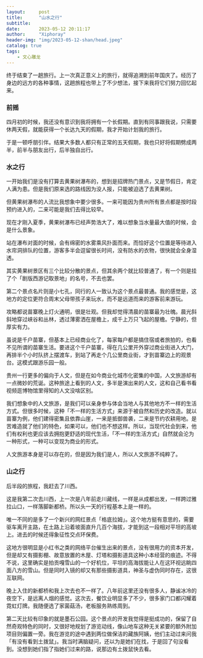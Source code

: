 ```yaml
---
layout:     post
title:      "山水之行"
subtitle:   
date:       2023-05-12 20:11:17
author:     "Xiphoray"
header-img: "img/2023-05-12-shan/head.jpeg"
catalog: true
tags:     
    - 文心雕龙
---
```



终于结束了一趟旅行。上一次真正意义上的旅行，就得追溯到前年国庆了。经历了身边的远方的各种事情，这趟旅程也带上了不少想法，接下来我将它们努力回忆起来。

### 前摇

四月初的时候，我还没有意识到我将拥有一个长假期。直到有同事跟我说，只需要休两天假，就能获得一个长达九天的假期，我才开始计划我的旅行。

于是一顿呼朋引伴。结果大多数人都只有正常的五天假期，我也只好将假期劈成两半，前半与朋友出行，后半独自出行。

### 水之行

一开始我们是没有打算去黄果树瀑布的，想到是招牌热门景点，又是节假日，肯定人满为患。但是我们原来选的路线因为没人报，只能被迫选了去黄果树。

但黄果树瀑布的人流比我想象中要少很多。一来可能因为贵州所有景点都是按时段预约进入的，二来可能是我们去得比较早。

现在才刚入夏季，黄果树瀑布已经声势浩大了，难以想象当水量最大值的时候，会是什么景象。

站在瀑布对面的时候，会有绵密的水雾乘风扑面而来。而恰好这个位置是等待进入水帘洞排队的位置，游客多半会逗留很长时间，没有防水的衣物，很快就会全身湿透。

其实黄果树景区有三个比较分散的景点，但其余两个就比较普通了，有一个则是挂了个「剧版西游记取景地」的名号，不去也罢。

第二个景点名片则是小七孔，同行的人一致认为这个景点最普通。我的感觉是，这地方的定位更符合周末父母带孩子来玩水，而不是远道而来的游客前来游玩。

攻略都说苗寨晚上灯火通明，很是壮观。但我却觉得清晨的苗寨最为壮魄。晨光斜斜地穿过峡谷和丛林，透过薄雾洒在屋檐上，成千上万只飞起的屋檐。宁静的，但厚实有力。

虽说是千户苗寨，但基本上已经商业化了，每家每户都是搞住宿或者旅拍的，也看不见所谓的苗寨生活。要进这个千户苗寨，得在几公里开外穿过商业街进入大门，再排半个小时队挤上摆渡车，到站了再走个几公里商业街，才到苗寨边上的观景台。这模式跟游乐园一般。

贵州一行更多的偏向于人文，但是在如今商业化城市化密集的中国，人文旅游却有一点微妙的荒诞。这种旅途上看到的人文，多半是演出来的人文，这和自己看书看视频逛博物馆里得知的人文没啥区别。

我们想象中的人文旅游，是我们可以亲身参与体会当地人与其他地方不一样的生活方式。但很多时候，这种「不一样的生活方式」来源于被自然和历史的改造。就以苗寨为例，他们建得密集且依靠山崖，一来是抵御兽袭，二来是节约农耕用地。是苦难造就了他们的特色，如果可以，他们也不想这样。所以，当现代社会到来，他们有权利也更应该去拥抱更舒适的现代生活，「不一样的生活方式」自然就会沦为一种形式，一种可以变现为商业的形式。

人文旅游本身是可以存在的，但是因为我们是人，所以人文旅游不纯粹了。

### 山之行

后半段的旅程，我赶去了川西。

这是我第二次去川西，上一次是八年前走川藏线，一样是从成都出发，一样跨过雅拉山口，一样落脚新都桥。所以头一天的行程基本上是一样的。

唯一不同的是多了一个新兴的网红景点「格底拉姆」。这个地方挺有意思的，需要驱车离开主路，在土路上沿着坡面直升几百个海拔，才能到这一段相对平坦的高坡上。进去的时候还得象征性交点环保费。

这地方很明显是小红书之类的网络平台催生出来的景点，没有很用力的资本开发，但是却又有摄影棚、故意放置的木屋、灯塔和摄影道具这种小本经营的痕迹。不得不说，这里确实是拍贡嘎雪山的一个好机位，平坦的高海拔能让人在这环视远眺四面八方的雪山。但是同时入镜的却又有那些摄影道具，神圣与虚伪同时存在，这很互联网。

晚上入住的新都桥和我上次去也不一样了。八年前这里还没有很多人，静谧冰冷的夜空下，是远离人烟的感觉。这次去，餐饮业明显多了不少，很多家门口都闪耀着霓虹灯牌。我随便选了家菌菇汤，老板服务熟练周到。

第二天比较有印象的就是墨石公园。这个景点的开发我觉得是挺成功的，保留了自然奇观特色的同时，又很好地规划了游览动线，像山地车这种无关紧要的额外附加项目则偏置一旁。我在游览的途中遇到两位做保洁的藏族阿姨，他们主动过来问我「有没有看到土拨鼠」。我当时满脑疑问，还以为是她们在找，于是回了句没看到。没想到她们指了指她们过来的路，说那边有土拨鼠快去看。


